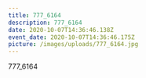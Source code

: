 ```yaml
---
title: 777_6164
description: 777_6164
date: 2020-10-07T14:36:46.138Z
event_date: 2020-10-07T14:36:46.175Z
picture: /images/uploads/777_6164.jpg
---
```

777_6164